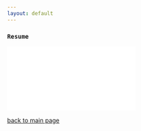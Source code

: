 ```yaml
---
layout: default
---
```


### `Resume`

<object data="./assets/PDFs/Amirhosein_Toosi_CV.pdf" type="application/pdf"> <!--width="700px" height="700px">-->
    <embed src="./assets/PDFs/Amirhosein_Toosi_CV.pdf">
        <!--<p>This browser does not support PDFs. Please download the PDF to view it: <a href="http://yoursite.com/the.pdf">Download PDF</a>.</p>-->
    </embed>
</object>

[back to main page](./)
